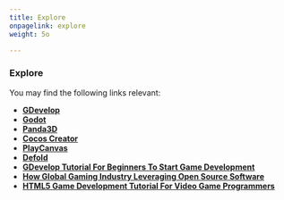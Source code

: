 ```yaml
---
title: Explore
onpagelink: explore
weight: 5o

---
```


### **Explore**

You may find the following links relevant:

*   **[GDevelop](https://products.containerize.com/game-development-software/gdevelop/)**
*   **[Godot](https://products.containerize.com/game-development-software/godot/)**
*   **[Panda3D](https://products.containerize.com/game-development-software/panda3d/)**
*   **[Cocos Creator](https://products.containerize.com/game-development-software/cocos-creator/)**
*   **[PlayCanvas](https://products.containerize.com/game-development-software/playcanvas/)**
*   **[Defold](https://products.containerize.com/game-development-software/defold/)**
*   **[GDevelop Tutorial For Beginners To Start Game Development](https://blog.containerize.com/2021/05/05/gdevelop-tutorial-for-beginners-to-start-game-development/)**
*   **[How Global Gaming Industry Leveraging Open Source Software](https://blog.containerize.com/2021/05/07/how-global-gaming-industry-leveraging-open-source-software/)**
*   **[HTML5 Game Development Tutorial For Video Game Programmers](https://blog.containerize.com/2021/05/19/html5-game-development-tutorial-for-video-game-programmers/)**
